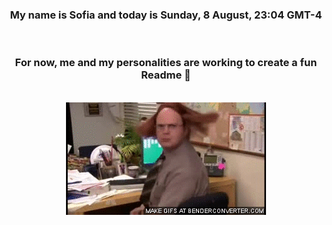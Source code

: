


<div align="center">
<h3 >My name is Sofia and today is Sunday, 8 August, 23:04 GMT-4</h3><br>
<h3 >For now, me and my personalities are working to create a fun Readme 👋
</h3><br>
<img src='img/dwight.gif' alt='working...'/>
</div>
